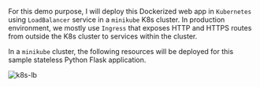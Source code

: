 For this demo purpose, I will deploy this Dockerized web app in `Kubernetes` using `LoadBalancer` service in a `minikube` K8s cluster. In production environment, we mostly use `Ingress` that exposes HTTP and HTTPS routes from outside the K8s cluster to services within the cluster.
 
In a `minikube` cluster, the following resources will be deployed for this sample stateless Python Flask application.

![k8s-lb](https://user-images.githubusercontent.com/116319959/236712593-4d4063b4-7c97-4cc7-b310-3a5bae76abae.png)
